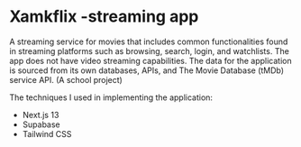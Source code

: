 # Xamkflix -streaming app

A streaming service for movies that includes common functionalities found in streaming platforms such as browsing, search, login, and watchlists. 
The app does not have video streaming capabilities. 
The data for the application is sourced from its own databases, APIs, and The Movie Database (tMDb) service API.
(A school project)

The techniques I used in implementing the application:
- Next.js 13
- Supabase
- Tailwind CSS
